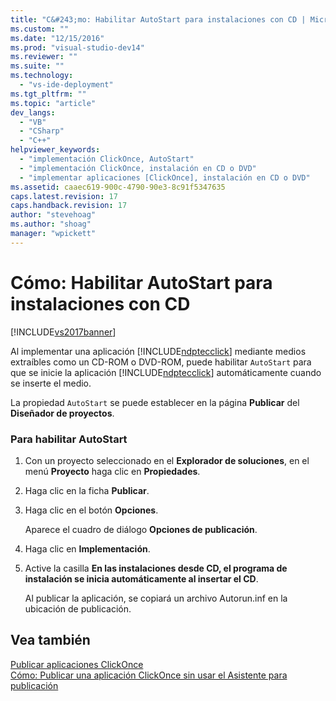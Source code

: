 ```yaml
---
title: "C&#243;mo: Habilitar AutoStart para instalaciones con CD | Microsoft Docs"
ms.custom: ""
ms.date: "12/15/2016"
ms.prod: "visual-studio-dev14"
ms.reviewer: ""
ms.suite: ""
ms.technology: 
  - "vs-ide-deployment"
ms.tgt_pltfrm: ""
ms.topic: "article"
dev_langs: 
  - "VB"
  - "CSharp"
  - "C++"
helpviewer_keywords: 
  - "implementación ClickOnce, AutoStart"
  - "implementación ClickOnce, instalación en CD o DVD"
  - "implementar aplicaciones [ClickOnce], instalación en CD o DVD"
ms.assetid: caaec619-900c-4790-90e3-8c91f5347635
caps.latest.revision: 17
caps.handback.revision: 17
author: "stevehoag"
ms.author: "shoag"
manager: "wpickett"
---
```

# C&#243;mo: Habilitar AutoStart para instalaciones con CD
[!INCLUDE[vs2017banner](../code-quality/includes/vs2017banner.md)]

Al implementar una aplicación [!INCLUDE[ndptecclick](../deployment/includes/ndptecclick_md.md)] mediante medios extraíbles como un CD\-ROM o DVD\-ROM, puede habilitar `AutoStart` para que se inicie la aplicación [!INCLUDE[ndptecclick](../deployment/includes/ndptecclick_md.md)] automáticamente cuando se inserte el medio.  
  
 La propiedad `AutoStart` se puede establecer en la página **Publicar** del **Diseñador de proyectos**.  
  
### Para habilitar AutoStart  
  
1.  Con un proyecto seleccionado en el **Explorador de soluciones**, en el menú **Proyecto** haga clic en **Propiedades**.  
  
2.  Haga clic en la ficha **Publicar**.  
  
3.  Haga clic en el botón **Opciones**.  
  
     Aparece el cuadro de diálogo **Opciones de publicación**.  
  
4.  Haga clic en **Implementación**.  
  
5.  Active la casilla **En las instalaciones desde CD, el programa de instalación se inicia automáticamente al insertar el CD**.  
  
     Al publicar la aplicación, se copiará un archivo Autorun.inf en la ubicación de publicación.  
  
## Vea también  
 [Publicar aplicaciones ClickOnce](../deployment/publishing-clickonce-applications.md)   
 [Cómo: Publicar una aplicación ClickOnce sin usar el Asistente para publicación](../deployment/how-to-publish-a-clickonce-application-using-the-publish-wizard.md)